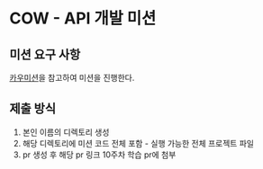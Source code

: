 # COW - API 개발 미션

## 미션 요구 사항
[카우미션](https://pointed-princess-c5e.notion.site/43a54b307a144099af3da2a39cadd14d)을 참고하여 미션을 진행한다.

## 제출 방식
1. 본인 이름의 디렉토리 생성
2. 해당 디렉토리에 미션 코드 전체 포함 - 실행 가능한 전체 프로젝트 파일
3. pr 생성 후 해당 pr 링크 10주차 학습 pr에 첨부
